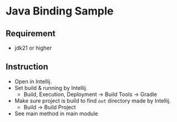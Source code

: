 # Java Binding Sample

## Requirement

- jdk21 or higher

## Instruction

- Open in Intellij.
- Set build & running by Intellij.
    - Build, Execution, Deployment -> Build Tools -> Gradle
- Make sure project is build to find `out` directory made by Intellij.
    - Build -> Build Project
- See main method in main module
